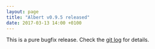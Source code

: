 ```yaml
---
layout: page
title: "Albert v0.9.5 released"
date: 2017-03-13 14:00 +0100
---
```

This is a pure bugfix release. Check the [git log](https://github.com/albertlauncher/albert/commits/v0.9.5) for details.
